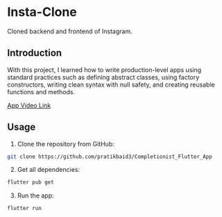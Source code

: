 # Insta-Clone

Cloned backend and frontend of Instagram.

## Introduction

With this project, I learned how to write production-level apps using standard practices such as defining abstract classes, using factory constructors, writing clean syntax with null safety, and creating reusable functions and methods.

[App Video Link](https://youtu.be/Ll1Y6GwEIBY)

## Usage

1. Clone the repository from GitHub:

```bash
git clone https://github.com/pratikbaid3/Completionist_Flutter_App
```

2. Get all dependencies:
```bash
flutter pub get
```

3. Run the app:

```bash
flutter run
```
